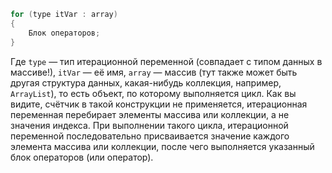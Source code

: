 ```java
for (type itVar : array)
{
    Блок операторов;
}
```

Где `type` — тип итерационной переменной (совпадает с типом данных в массиве!), `itVar` — её имя, `array` — массив (тут также может быть другая структура данных, какая-нибудь коллекция, например, `ArrayList`), то есть объект, по которому выполняется цикл. Как вы видите, счётчик в такой конструкции не применяется, итерационная переменная перебирает элементы массива или коллекции, а не значения индекса. При выполнении такого цикла, итерационной переменной последовательно присваивается значение каждого элемента массива или коллекции, после чего выполняется указанный блок операторов (или оператор).

